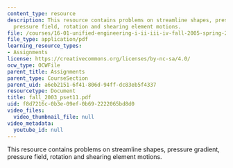 ```yaml
---
content_type: resource
description: This resource contains problems on streamline shapes, pressure gradient,
  pressure field, rotation and shearing element motions.
file: /courses/16-01-unified-engineering-i-ii-iii-iv-fall-2005-spring-2006/f8d7216c0b3e09ef0b692222065bd8d0_fall_2003_pset11.pdf
file_type: application/pdf
learning_resource_types:
- Assignments
license: https://creativecommons.org/licenses/by-nc-sa/4.0/
ocw_type: OCWFile
parent_title: Assignments
parent_type: CourseSection
parent_uid: a6eb2151-6f41-806d-94ff-dc83eb5f4337
resourcetype: Document
title: fall_2003_pset11.pdf
uid: f8d7216c-0b3e-09ef-0b69-2222065bd8d0
video_files:
  video_thumbnail_file: null
video_metadata:
  youtube_id: null
---
```

This resource contains problems on streamline shapes, pressure gradient, pressure field, rotation and shearing element motions.